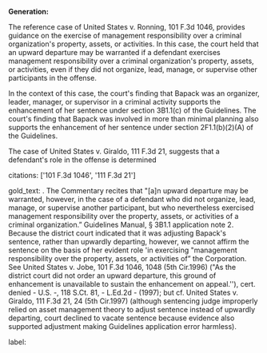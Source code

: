 **Generation:**

 <answer>

The reference case of United States v. Ronning, 101 F.3d 1046, provides guidance on the exercise of management responsibility over a criminal organization's property, assets, or activities. In this case, the court held that an upward departure may be warranted if a defendant exercises management responsibility over a criminal organization's property, assets, or activities, even if they did not organize, lead, manage, or supervise other participants in the offense.

In the context of this case, the court's finding that Bapack was an organizer, leader, manager, or supervisor in a criminal activity supports the enhancement of her sentence under section 3B1.1(c) of the Guidelines. The court's finding that Bapack was involved in more than minimal planning also supports the enhancement of her sentence under section 2F1.1(b)(2)(A) of the Guidelines.

The case of United States v. Giraldo, 111 F.3d 21, suggests that a defendant's role in the offense is determined

citations: ['101 F.3d 1046', '111 F.3d 21']

gold_text: . The Commentary recites that "[a]n upward departure may be warranted, however, in the case of a defendant who did not organize, lead, manage, or supervise another participant, but who nevertheless exercised management responsibility over the property, assets, or activities of a criminal organization.” Guidelines Manual, § 3B1.1 application note 2. Because the district court indicated that it was adjusting Bapack's sentence, rather than upwardly departing, however, we cannot affirm the sentence on the basis of her evident role 'in exercising "management responsibility over the property, assets, or activities of” the Corporation. See United States v. Jobe, 101 F.3d 1046, 1048 (5th Cir.1996) ("As the district court did not order an upward departure, this ground of enhancement is unavailable to sustain the enhancement on appeal.''), cert. denied - U.S. -, 118 S.Ct. 81, - L.Ed.2d - (1997); but cf. United States v. Giraldo, 111 F.3d 21, 24 (5th Cir.1997) (although sentencing judge improperly relied on asset management theory to adjust sentence instead of upwardly departing, court declined to vacate sentence because evidence also supported adjustment making Guidelines application error harmless).

label: 
